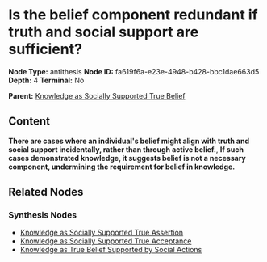 # Is the belief component redundant if truth and social support are sufficient?

**Node Type:** antithesis
**Node ID:** fa619f6a-e23e-4948-b428-bbc1dae663d5
**Depth:** 4
**Terminal:** No

**Parent:** [Knowledge as Socially Supported True Belief](knowledge-as-socially-supported-true-belief-synthesis-5a5cec28-a787-4951-a4fd-a3a469b4ad91.md)

## Content

**There are cases where an individual's belief might align with truth and social support incidentally, rather than through active belief.**, **If such cases demonstrated knowledge, it suggests belief is not a necessary component, undermining the requirement for belief in knowledge.**

## Related Nodes

### Synthesis Nodes

- [Knowledge as Socially Supported True Assertion](knowledge-as-socially-supported-true-assertion-synthesis-05823953-0986-43fd-8d9d-eb547017ead8.md)
- [Knowledge as Socially Supported True Acceptance](knowledge-as-socially-supported-true-acceptance-synthesis-1adb6390-318e-4eaa-9a7f-1afd3c96c7a0.md)
- [Knowledge as True Belief Supported by Social Actions](knowledge-as-true-belief-supported-by-social-actions-synthesis-dcaa6757-1d32-4746-8df5-5b75f459059b.md)
